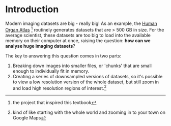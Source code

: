 # Introduction

Modern imaging datasets are big - really big!
As an example, the [Human Organ Atlas](https://human-organ-atlas.esrf.fr/) [^inspired] routinely generates datasets that are > 500 GB in size.
For the average scientist, these datasets are too big to load into the available memory on their computer at once, raising the question: **how can we analyse huge imaging datasets**?

The key to answering this question comes in two parts:

1. Breaking down images into smaller files, or 'chunks' that are small enough to individually fit in memory.
2. Creating a series of downsampled versions of datasets, so it's possible to view a low resolution version of the whole dataset, but still zoom in and load high resolution regions of interest.[^google_maps]

[^inspired]: the project that inspired this textbook
[^google_maps]: kind of like starting with the whole world and zooming in to your town on Google Maps
